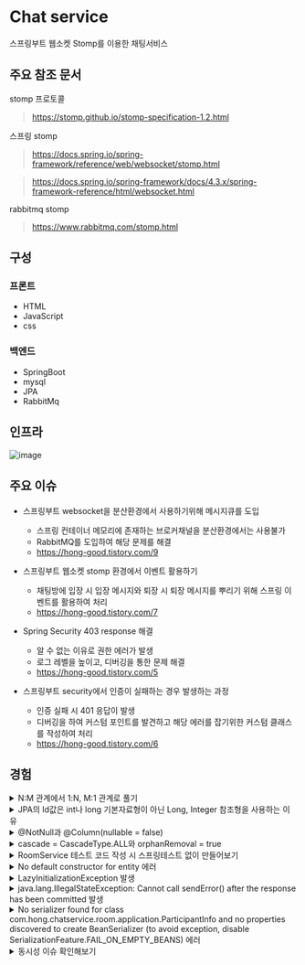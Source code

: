 # Chat service
스프링부트 웹소켓 Stomp를 이용한 채팅서비스

## 주요 참조 문서

stomp 프로토콜
> https://stomp.github.io/stomp-specification-1.2.html

스프링 stomp
> https://docs.spring.io/spring-framework/reference/web/websocket/stomp.html

> https://docs.spring.io/spring-framework/docs/4.3.x/spring-framework-reference/html/websocket.html

rabbitmq stomp
> https://www.rabbitmq.com/stomp.html

## 구성
### 프론트
* HTML
* JavaScript
* css

### 백엔드
* SpringBoot
* mysql
* JPA
* RabbitMq

## 인프라
![image](https://github.com/hongseungjae/chat-service/assets/41093183/35dc5856-5622-4f86-bb94-73b8e273f0f1)

## 주요 이슈
#### 
* 스프링부트 websocket을 분산환경에서 사용하기위해 메시지큐를 도입
  - 스프링 컨테이너 메모리에 존재하는 브로커채널을 분산환경에서는 사용불가
  - RabbitMQ를 도입하여 해당 문제를 해결
  - https://hong-good.tistory.com/9
 
* 스프링부트 웹소켓 stomp 환경에서 이벤트 활용하기
  - 채팅방에 입장 시 입장 메시지와 퇴장 시 퇴장 메시지를 뿌리기 위해 스프링 이벤트를 활용하여 처리
  - https://hong-good.tistory.com/7
 

* Spring Security 403 response 해결
  - 알 수 없는 이유로 권한 에러가 발생
  - 로그 레벨을 높이고, 디버깅을 통한 문제 해결
  - https://hong-good.tistory.com/5

* 스프링부트 security에서 인증이 실패하는 경우 발생하는 과정
  - 인증 실패 시 401 응답이 발생
  - 디버깅을 하여 커스텀 포인트를 발견하고 해당 에러를 잡기위한 커스텀 클래스를 작성하여 처리
  - https://hong-good.tistory.com/6

## 경험
<details>
    <summary>N:M 관계에서 1:N, M:1 관계로 풀기</summary>

* 채팅방(Room)과 유저(Member)의 관계는 다대다 입니다. 하나의 유저가 여러 채팅 방에 속해있을 수 있으며, 한 개의 방에는 여러명의 유저가 있게 됩니다.
JPA에서는 다대다 관계를 @ManyToMany를 이용해서 매핑 시킵니다. @ManyToMany를 사용하면 둘 테이블을 매핑시키기 위한 중간 테이블이 생깁니다. 
이 중간 테이블에는 다음과 같은 단점이 있습니다.
  1. 매핑정보만 들어가고 추가 데이터를 넣는 것이 불가능하다. 
  2. 중간 테이블이 숨겨져 있기 때문에 쿼리가 예상하지 못하는 형태로 나간다.
* 따라서 이런 문제를 해결하기 위해서는 중간에 엔티티를 따로 두는 방식으로 풀어낼 수 있습니다.

Member - Participant - Room 과 같은 관계로 풀어낼 수 있습니다.

* https://www.inflearn.com/questions/435090/%EB%8B%A4%EB%8C%80%EB%8B%A4-%EA%B4%80%EA%B3%84%EA%B0%80-%EC%95%88%EC%A2%8B%EC%9D%80-%EC%9D%B4%EC%9C%A0

</details>

<details>
    <summary> JPA의 Id값은 int나 long 기본자료형이 아닌 Long, Integer 참조형을 사용하는 이유</summary>

1. null을 가질 수 있습니다. 이 의미는 0으로 값을 의도한 것인지, 아니면 단순 값을 초기화 안한건지 파악할 수 있습니다. 

2. Validate에서 @NotNull 사용할 수 있습니다.

   - 그 외에 필드 값의 경우 null을 관리해야하는지에 따라 선택적으로 사용하면 된다.

</details>

<details>
    <summary>@NotNull과 @Column(nullable = false)</summary>

* 두 값 모두 DDL에 속성을 넣어줄 수 있음
* @NotNull 어노테이션이 예외 검출 순간이 더 빨라 추천한다.
* https://unluckyjung.github.io/jpa/2022/01/17/JPA-Notnull-Column/
</details>


<details>
    <summary>cascade = CascadeType.ALL와 orphanRemoval = true </summary>

* CascadeType.REMOVE와 orphanRemoval = true는 부모 엔티티를 삭제하면 자식 엔티티도 삭제한다.
* 부모 엔티티에서 자식 엔티티를 삭제 시에는 CascadeType.REMOVE는 자식 엔티티가 그대로 남아있는 반면, orphanRemoval = true는 자식 엔티티를 제거한다.
* https://tecoble.techcourse.co.kr/post/2021-08-15-jpa-cascadetype-remove-vs-orphanremoval-true/

</details>

<details>
    <summary>RoomService 테스트 코드 작성 시 스프링테스트 없이 만들어보기</summary>

* 테스트
* repository 모킹

</details>

<details>
    <summary>No default constructor for entity 에러</summary>

* 엔티티에 기본 생성자가 없다는 에러이다.
* Hibernate가 엔티티를 생성하려고 할 때 기본 생성자를 호출하게 됩니다.(https://stackoverflow.com/questions/25452018/hibernate-annotations-no-default-constructor-for-entity?rq=1)
* 엔티티에 @NoArgsConstructor(access = AccessLevel.PROTECTED) 추가

org.hibernate.InstantiationException: No default constructor for entity

hibernate가 엔티티를 만들 때 기본 생성자를 이용하기 때문에 기본 생성자를 만들어줘야됨

</details>


<details>
    <summary>LazyInitializationException 발생</summary>

* Lazy로딩으로 발생한 이슈로 영속성 컨텍스트 종료된 후 엔티티에 참조 될 때 발생한다.
* 보통 서비스레이어에서 작업 후 그대로 반환하여 컨트롤러에서 dto로 변경될 때 발생됩니다. 프록시 객체를 가지고 있기때문입니다.
* 따라서 조회할 때 프록시 객체가 아닌 실제 객체가 들어갈 수 있게 fetch join으로 해결할 수 있습니다.

</details>



<details>
    <summary> java.lang.IllegalStateException: Cannot call sendError() after the response has been committed 발생</summary>

* 채팅방들을 조회하는 쿼리에서 발생한 이슈이다.
* Room들은 Participant List를 가지고 있고, 각 Participant는 Room을 가지고 있다.
* Room들을 조회하고 이를 그대로 반환하면 Room -> participant -> Room -> participant로 무한참조가 발생한다. (클라이언트에서 호출 시)
* 따라서 Json Ignore나 participants 엔티티를 그대로 반환하는 것이 아닌 그 안의 member이름만 따로 뽑아내서 dto를 만들어주고 반환하면 된다.
* Room들을 조회 중 Room에서 List로 participants를 가지고 있음 -> 그 안의 participant는 Room을 가지고 있음

</details>


<details>
    <summary>No serializer found for class com.hong.chatservice.room.application.ParticipantInfo and no properties discovered to create BeanSerializer (to avoid exception, disable SerializationFeature.FAIL_ON_EMPTY_BEANS) 에러</summary>

* dto로 클라이언트로 반환하는 중에 getter가 열려있지 않아서 발생하는 에러

</details>


<details>
    <summary>동시성 이슈 확인해보기</summary>

* public void checkEnoughHeadCount() { if ((participants.size() + 1) >= maxHeadCount) { throw new RuntimeException(); } }
* 테스트에서 트랜잭션
</details>

